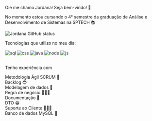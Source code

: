 Oie me chamo Jordana! Seja bem-vindo! 💞

No momento estou cursando o 4° semestre da graduação de Análise e Desenvolvimento de Sistemas na SPTECH 📚

![Jordana GitHub status](https://github-readme-stats.vercel.app/api?username=jordana983&show_icons=true&theme=radical)

Tecnologias que utilizo no meu dia:
<div style="display: inline_block">
<img align="center" alt="sql" src="https://img.shields.io/badge/MySQL-00000F?style=for-the-badge&logo=mysql&logoColor=white"/>
 <img align="center" alt="css" src="https://img.shields.io/badge/CSS-239120?&style=for-the-badge&logo=css3&logoColor=white"/>
   <img align="center" alt="java" src="https://img.shields.io/badge/Java-ED8B00?style=for-the-badge&logo=openjdk&logoColor=white"/>
  <img align="center" alt="node" src="https://img.shields.io/badge/Node.js-43853D?style=for-the-badge&logo=node.js&logoColor=white"/>
    <img align="center" alt="js" src="https://img.shields.io/badge/JavaScript-323330?style=for-the-badge&logo=javascript&logoColor=F7DF1E"/>
</div><br/>

Tenho experiência com

Metodologia Ágil SCRUM 🚀<br/>
Backlog 😎<br/>
Modelagem de dados 🎲<br/>
Regra de negócio 👩🏻‍💻<br/>
Documentação 📑<br/>
DTO 😁 <br/>
Suporte ao Cliente 🙅🏻‍♀️<br/>
Banco de dados MySQL 🎲



